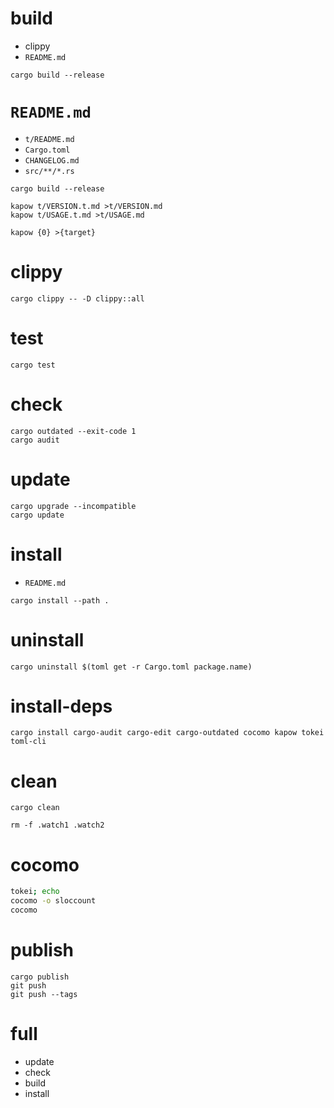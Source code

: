 # build

* clippy
* `README.md`

```
cargo build --release
```

# `README.md`

* `t/README.md`
* `Cargo.toml`
* `CHANGELOG.md`
* `src/**/*.rs`

```
cargo build --release

kapow t/VERSION.t.md >t/VERSION.md
kapow t/USAGE.t.md >t/USAGE.md

kapow {0} >{target}
```

# clippy

```
cargo clippy -- -D clippy::all
```

# test

```
cargo test
```

# check

```
cargo outdated --exit-code 1
cargo audit
```

# update

```
cargo upgrade --incompatible
cargo update
```

# install

* `README.md`

```
cargo install --path .
```

# uninstall

```
cargo uninstall $(toml get -r Cargo.toml package.name)
```

# install-deps

```
cargo install cargo-audit cargo-edit cargo-outdated cocomo kapow tokei toml-cli
```

# clean

```
cargo clean

rm -f .watch1 .watch2
```

# cocomo

```bash -eo pipefail
tokei; echo
cocomo -o sloccount
cocomo
```

# publish

```
cargo publish
git push
git push --tags
```

# full

* update
* check
* build
* install


